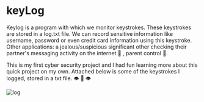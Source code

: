 # keyLog
Keylog is a program with which we monitor keystrokes. These keystrokes are stored in a log.txt file. We can record sensitive information like username, password or even credit card information using this keystroke. Other applications: a jealous/suspicious significant other checking their partner's messaging activity on the internet 🤯 , parent control 🤠. 

This is my first cyber security project and I had fun learning more about this quick project on my own. Attached below is some of the keystrokes I logged, stored in a txt file. 👁 👅 👁 

![log](https://user-images.githubusercontent.com/48391432/117550155-ab010900-b00c-11eb-8bbc-3b0366bfc856.png)


